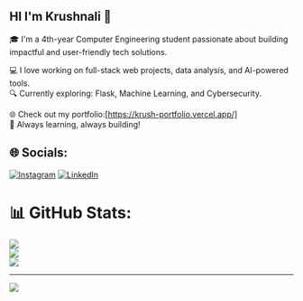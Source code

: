 ## HI I'm Krushnali 🎀
🎓 I'm a 4th-year Computer Engineering student passionate about building impactful and user-friendly tech solutions.

💻 I love working on full-stack web projects, data analysis, and AI-powered tools.  
🔍 Currently exploring: Flask, Machine Learning, and Cybersecurity.

🌐 Check out my portfolio:[https://krush-portfolio.vercel.app/]<br/>
📌 Always learning, always building!


## 🌐 Socials:
[![Instagram](https://img.shields.io/badge/Instagram-%23E4405F.svg?logo=Instagram&logoColor=white)](https://instagram.com/https://www.linkedin.com/in/krushnali-biradar-51132a240?utm_source=share&utm_campaign=share_via&utm_content=profile&utm_medium=ios_app) [![LinkedIn](https://img.shields.io/badge/LinkedIn-%230077B5.svg?logo=linkedin&logoColor=white)](https://linkedin.com/in/https://www.linkedin.com/in/krushnali-biradar-51132a240?utm_source=share&utm_campaign=share_via&utm_content=profile&utm_medium=ios_app) 


# 📊 GitHub Stats:
![](https://github-readme-stats.vercel.app/api?username=krushbiradar18&theme=merko&hide_border=false&include_all_commits=true&count_private=true)<br/>
![](https://nirzak-streak-stats.vercel.app/?user=krushbiradar18&theme=merko&hide_border=false)<br/>
![](https://github-readme-stats.vercel.app/api/top-langs/?username=krushbiradar18&theme=merko&hide_border=false&include_all_commits=true&count_private=true&layout=compact)

---
[![](https://visitcount.itsvg.in/api?id=krushbiradar18&icon=0&color=0)](https://visitcount.itsvg.in)

<!-- Proudly created with GPRM ( https://gprm.itsvg.in ) -->
